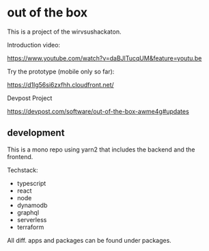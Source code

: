 # out of the box

This is a project of the wirvsushackaton.

Introduction video:

https://www.youtube.com/watch?v=daBJlTucqUM&feature=youtu.be

Try the prototype (mobile only so far):

https://d1lg56si6zxfhh.cloudfront.net/ 

Devpost Project

https://devpost.com/software/out-of-the-box-awme4g#updates


## development

This is a mono repo using yarn2 that includes the backend and the frontend.

Techstack:

- typescript
- react
- node
- dynamodb
- graphql
- serverless
- terraform

All diff. apps and packages can be found under packages.